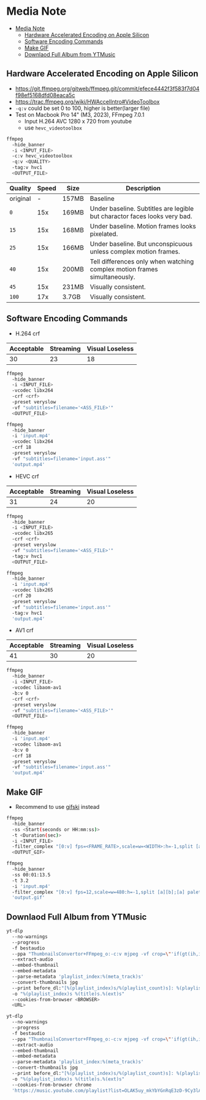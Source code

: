 # Media Note

- [Media Note](#media-note)
  - [Hardware Accelerated Encoding on Apple Silicon](#hardware-accelerated-encoding-on-apple-silicon)
  - [Software Encoding Commands](#software-encoding-commands)
  - [Make GIF](#make-gif)
  - [Downlaod Full Album from YTMusic](#downlaod-full-album-from-ytmusic)

## Hardware Accelerated Encoding on Apple Silicon

- <https://git.ffmpeg.org/gitweb/ffmpeg.git/commit/efece4442f3f583f7d04f98ef5168dfd08eaca5c>
- <https://trac.ffmpeg.org/wiki/HWAccelIntro#VideoToolbox>
- `-q:v` could be set 0 to 100, higher is better(larger file)
- Test on Macbook Pro 14" (M3, 2023), FFmpeg 7.0.1
  - Input H.264 AVC 1280 x 720 from youtube
  - use `hevc_videotoolbox`

```sh
ffmpeg
  -hide_banner
  -i <INPUT_FILE>
  -c:v hevc_videotoolbox
  -q:v <QUALITY>
  -tag:v hvc1
  <OUTPUT_FILE>
```

| Quality  | Speed | Size  | Description                                                               |
| -------- | ----- | ----- | ------------------------------------------------------------------------- |
| original | -     | 157MB | Baseline                                                                  |
| `0`      | 15x   | 169MB | Under baseline. Subtitles are legible but charactor faces looks very bad. |
| `15`     | 15x   | 168MB | Under baseline. Motion frames looks pixelated.                            |
| `25`     | 15x   | 166MB | Under baseline. But unconspicuous unless complex motion frames.           |
| `40`     | 15x   | 200MB | Tell differences only when watching complex motion frames simultaneously. |
| `45`     | 15x   | 231MB | Visually consistent.                                                      |
| `100`    | 17x   | 3.7GB | Visually consistent.                                                      |

## Software Encoding Commands

- H.264 crf

| Acceptable | Streaming | Visual Loseless |
| ---------- | --------- | --------------- |
| 30         | 23        | 18              |

```sh
ffmpeg
  -hide_banner
  -i <INPUT_FILE>
  -vcodec libx264
  -crf <crf>
  -preset veryslow
  -vf "subtitles=filename='<ASS_FILE>'"
  <OUTPUT_FILE>
```

```sh
ffmpeg
  -hide_banner
  -i 'input.mp4'
  -vcodec libx264
  -crf 18
  -preset veryslow
  -vf "subtitles=filename='input.ass'"
  'output.mp4'
```

- HEVC crf

| Acceptable | Streaming | Visual Loseless |
| ---------- | --------- | --------------- |
| 31         | 24        | 20              |

```sh
ffmpeg
  -hide_banner
  -i <INPUT_FILE>
  -vcodec libx265
  -crf <crf>
  -preset veryslow
  -vf "subtitles=filename='<ASS_FILE>'"
  -tag:v hvc1
  <OUTPUT_FILE>
```

```sh
ffmpeg
  -hide_banner
  -i 'input.mp4'
  -vcodec libx265
  -crf 20
  -preset veryslow
  -vf "subtitles=filename='input.ass'"
  -tag:v hvc1
  'output.mp4'
```

- AV1 crf

| Acceptable | Streaming | Visual Loseless |
| ---------- | --------- | --------------- |
| 41         | 30        | 20              |

```sh
ffmpeg
  -hide_banner
  -i <INPUT_FILE>
  -vcodec libaom-av1
  -b:v 0
  -crf <crf>
  -preset veryslow
  -vf "subtitles=filename='<ASS_FILE>'"
  <OUTPUT_FILE>
```

```sh
ffmpeg
  -hide_banner
  -i 'input.mp4'
  -vcodec libaom-av1
  -b:v 0
  -crf 18
  -preset veryslow
  -vf "subtitles=filename='input.ass'"
  'output.mp4'
```

## Make GIF

- Recommend to use [gifski](https://github.com/ImageOptim/gifski) instead

```sh
ffmpeg
  -hide_banner
  -ss <Start(seconds or HH:mm:ss)>
  -t <Duration(sec)>
  -i <INPUT_FILE>
  -filter_complex "[0:v] fps=<FRAME_RATE>,scale=w=<WIDTH>:h=-1,split [a][b];[a] palettegen=stats_mode=single [p];[b][p] paletteuse=new=1"
  <OUTPUT_GIF>
```

```sh
ffmpeg
  -hide_banner
  -ss 00:01:13.5
  -t 3.2
  -i 'input.mp4'
  -filter_complex "[0:v] fps=12,scale=w=480:h=-1,split [a][b];[a] palettegen=stats_mode=single [p];[b][p] paletteuse=new=1"
  'output.gif'
```

## Downlaod Full Album from YTMusic

```sh
yt-dlp
  --no-warnings
  --progress
  -f bestaudio
  --ppa "ThumbnailsConvertor+FFmpeg_o:-c:v mjpeg -vf crop=\"'if(gt(ih,iw),iw,ih)':'if(gt(iw,ih),ih,iw)'\""
  --extract-audio
  --embed-thumbnail
  --embed-metadata
  --parse-metadata 'playlist_index:%(meta_track)s'
  --convert-thumbnails jpg
  --print before_dl:"[%(playlist_index)s/%(playlist_count)s]: %(playlist_index)s %(title)s"
  -o "%(playlist_index)s %(title)s.%(ext)s"
  --cookies-from-browser <BROWSER>
  <URL>
```

```sh
yt-dlp
  --no-warnings
  --progress
  -f bestaudio
  --ppa "ThumbnailsConvertor+FFmpeg_o:-c:v mjpeg -vf crop=\"'if(gt(ih,iw),iw,ih)':'if(gt(iw,ih),ih,iw)'\""
  --extract-audio
  --embed-thumbnail
  --embed-metadata
  --parse-metadata 'playlist_index:%(meta_track)s'
  --convert-thumbnails jpg
  --print before_dl:"[%(playlist_index)s/%(playlist_count)s]: %(playlist_index)s %(title)s"
  -o "%(playlist_index)s %(title)s.%(ext)s"
  --cookies-from-browser chrome
  'https://music.youtube.com/playlist?list=OLAK5uy_mkYbYGnRqE3zD-9Cy3lA8C5oE7FzEbarg'
```

